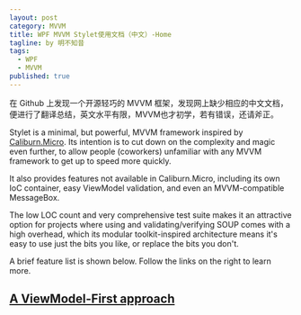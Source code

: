 ```yaml
---
layout: post
category: MVVM
title: WPF MVVM Stylet使用文档（中文）-Home
tagline: by 明不知昔
tags: 
  - WPF
  - MVVM
published: true
---
```


在 Github 上发现一个开源轻巧的 MVVM 框架，发现网上缺少相应的中文文档，便进行了翻译总结，英文水平有限，MVVM也才初学，若有错误，还请斧正。

<!--more-->

Stylet is a minimal, but powerful, MVVM framework inspired by [Caliburn.Micro](http://caliburnmicro.com/). Its intention is to cut down on the complexity and magic even further,  to allow people (coworkers) unfamiliar with any MVVM framework to get up to speed more quickly.

It also provides features not available in Caliburn.Micro, including  its own IoC container, easy ViewModel validation, and even an  MVVM-compatible MessageBox.

The low LOC count and very comprehensive test suite makes it an  attractive option for projects where using and validating/verifying SOUP comes with a high overhead, which its modular toolkit-inspired  architecture means it's easy to use just the bits you like, or replace  the bits you don't.

A brief feature list is shown below. Follow the links on the right to learn more.

##  [A ViewModel-First approach](https://noctiflorous.gitee.io/2020/01/09/MySql%E4%BB%8E%E5%85%A5%E9%97%A8%E5%88%B0%E7%B2%BE%E9%80%9A/#) 